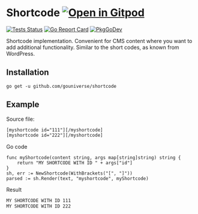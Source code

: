 # Shortcode <a href="https://gitpod.io/#https://github.com/gouniverse/shortcode" style="float:right:"><img src="https://gitpod.io/button/open-in-gitpod.svg" alt="Open in Gitpod" loading="lazy"></a>

[![Tests Status](https://github.com/gouniverse/shortcode/actions/workflows/test.yml/badge.svg?branch=main)](https://github.com/gouniverse/shortcode/actions/workflows/test.yml)
[![Go Report Card](https://goreportcard.com/badge/github.com/gouniverse/shortcode)](https://goreportcard.com/report/github.com/gouniverse/shortcode)
[![PkgGoDev](https://pkg.go.dev/badge/github.com/gouniverse/shortcode)](https://pkg.go.dev/github.com/gouniverse/shortcode)

Shortcode implementation. Convenient for CMS content where you want to add additional functionality. Similar to the short codes, as known from WordPress.

## Installation
```
go get -u github.com/gouniverse/shortcode
```

## Example

Source file:

```html
[myshortcode id="111"][/myshortcode]
[myshortcode id="222"][/myshortcode]
```

Go code
```golang
func myShortcode(content string, args map[string]string) string {
	return "MY SHORTCODE WITH ID " + args["id"]
}
sh, err := NewShortcode(WithBrackets("[", "]"))
parsed := sh.Render(text, "myshortcode", myShortcode)
```

Result
```html
MY SHORTCODE WITH ID 111
MY SHORTCODE WITH ID 222
```
